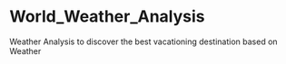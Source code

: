# World_Weather_Analysis
Weather Analysis to discover the best vacationing destination based on Weather
